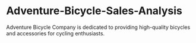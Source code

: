 # Adventure-Bicycle-Sales-Analysis
Adventure Bicycle Company is dedicated to providing high-quality bicycles and accessories for cycling enthusiasts.
